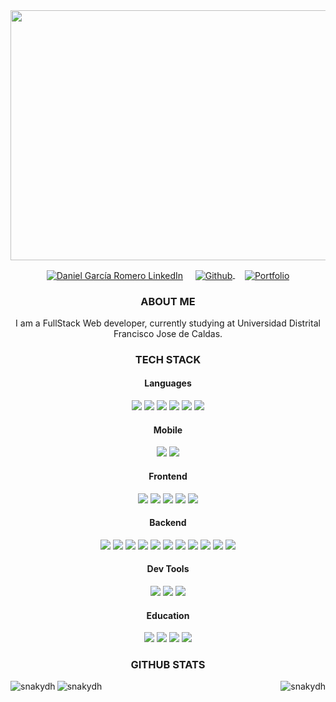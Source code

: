 <div align="center">
  <img  src="https://i.pinimg.com/originals/82/4b/87/824b877bf4c731e3fcc13a8881c3e982.jpg" 
width="800" height="400"/>
</div>
<p align="center">
  <a href="https://www.linkedin.com/in/danielgarciadh/"><img align="center" src="https://img.shields.io/badge/linkedin-0077B5.svg?&style=for-the-badge&logo=linkedin&logoColor=white" alt="Daniel García Romero LinkedIn" target="_blank"/></a>
&nbsp;
&nbsp;
  <a href="https://github.com/snakydh">
    <img align="center" src="https://img.shields.io/badge/github-181717.svg?&style=for-the-badge&logo=github" alt="Github" />
  </a>&nbsp;
&nbsp;
  <a href="https://github.com/snakydh">
    <img align="center" src="https://img.shields.io/badge/Portfolio-%23000000.svg?style=for-the-badge&logo=firefox&logoColor=#FF7139" alt="Portfolio" />
  </a>
</p>
<p align=center>
  <h3 align="center">ABOUT ME</h3>
  <p align="center">
    I am a FullStack Web developer, currently studying at 
    Universidad Distrital Francisco Jose de Caldas. </br>
  </p>
</p>
<h3 align="center">TECH STACK</h3>
<h4 align="center">Languages</h4>
  <p align="center">
<img src="https://img.shields.io/badge/Dart-0175C2?style=for-the-badge&logo=dart&logoColor=white"/>
<img src="https://img.shields.io/badge/html5-e34f26.svg?&style=for-the-badge&logo=html5&logoColor=white" />
    <img src="https://img.shields.io/badge/css3-1572B6.svg?&style=for-the-badge&logo=css3&logoColor=white" />
    <img src="https://img.shields.io/badge/JavaScript-323330?style=for-the-badge&logo=javascript&logoColor=F7DF1E" />
    <img src="https://img.shields.io/badge/typescript-007ACC.svg?&style=for-the-badge&logo=typescript&logoColor=white" />
<img src="https://img.shields.io/badge/java-%23ED8B00.svg?style=for-the-badge&logo=openjdk&logoColor=white"/>
  </p>
<h4 align="center">Mobile</h4>
<p align="center">
<img src='https://img.shields.io/badge/Flutter-02569B?style=for-the-badge&logo=flutter&logoColor=white' />
    <img src="https://img.shields.io/badge/React_Native-20232A?style=for-the-badge&logo=react&logoColor=61DAFB" />
</p>

<h4 align="center">Frontend</h4>
<p align="center">
<img src='https://img.shields.io/badge/Chart.js-FF6384?style=for-the-badge&logo=chartdotjs&logoColor=white' />
    <img src="https://img.shields.io/badge/Tailwind_CSS-38B2AC?style=for-the-badge&logo=tailwind-css&logoColor=white" />
    <img src='https://img.shields.io/badge/Bootstrap-563D7C?style=for-the-badge&logo=bootstrap&logoColor=white' />
    <img src='https://img.shields.io/badge/React-20232A?style=for-the-badge&logo=react&logoColor=61DAFB' />
<img src="https://img.shields.io/badge/Next-black?style=for-the-badge&logo=next.js&logoColor=white"/>
</p>
<h4 align="center">Backend</h4>
<p align="center">
    <img src='https://img.shields.io/badge/Node.js-339933?style=for-the-badge&logo=nodedotjs&logoColor=white' />
    <img src='https://img.shields.io/badge/Express.js-000000?style=for-the-badge&logo=express&logoColor=white' />
    <img src='https://img.shields.io/badge/nestjs-E0234E?style=for-the-badge&logo=nestjs&logoColor=white' />
    <img src="https://img.shields.io/badge/spring-%236DB33F.svg?style=for-the-badge&logo=spring&logoColor=white"/>  
    <img src='https://img.shields.io/badge/PostgreSQL-316192?style=for-the-badge&logo=postgresql&logoColor=white' />
    <img src="https://img.shields.io/badge/mysql-%2300f.svg?style=for-the-badge&logo=mysql&logoColor=white&color=black" />
    <img src="https://img.shields.io/badge/MongoDB-%234ea94b.svg?style=for-the-badge&logo=mongodb&logoColor=white"/>
    <img src='https://img.shields.io/badge/JWT-000000?style=for-the-badge&logo=JSON%20web%20tokens&logoColor=white' />
    <img src='https://img.shields.io/badge/MariaDB-003545?style=for-the-badge&logo=mariadb&logoColor=white' />
    <img src='https://img.shields.io/badge/Socket.io-010101?&style=for-the-badge&logo=Socket.io&logoColor=white' />
    <img src="https://img.shields.io/badge/redis-%23DD0031.svg?style=for-the-badge&logo=redis&logoColor=white"/>
</p>
<h4 align="center">Dev Tools</h4>
<p align="center">
    <img src='https://img.shields.io/badge/git-F05032?logo=git&style=for-the-badge&logoColor=white' />
    <img src="https://img.shields.io/badge/Github-181717.svg?&style=for-the-badge&logo=github&logoColor=white" />
<img src='https://img.shields.io/badge/Docker-2CA5E0?style=for-the-badge&logo=docker&logoColor=white' />
</p>
<h4 align="center">Education</h4>
<p align="center">
    <img src="https://img.shields.io/badge/Platzi-98CA3F?style=for-the-badge&logo=platzi&logoColor=white" />
   <img src='https://img.shields.io/badge/freecodecamp-27273D?style=for-the-badge&logo=freecodecamp&logoColor=white' />
    <img src="https://img.shields.io/badge/MDN_Web_Docs-black?style=for-the-badge&logo=mdnwebdocs&logoColor=white" />
    <img src="https://img.shields.io/badge/Udemy-EC5252?style=for-the-badge&logo=Udemy&logoColor=white" />
</p>
<h3 align="center">GITHUB STATS</h3>
<img align="left" src="https://github-readme-stats.vercel.app/api/top-langs/?username=snakydh&bg_color=DEG,0F1135,2f36a8&color=FFFFFF&theme=tokyonight&show_icons=true&line_height=27&hide=HTML&range=all-time" alt="snakydh" />
<img align="right" src="https://github-readme-stats.vercel.app/api?username=snakydh&bg_color=DEG,0F1135,2f36a8&color=FFFFFF&theme=tokyonight&show_icons=true&line_height=27" alt="snakydh" />
<img src="https://github-readme-activity-graph.vercel.app/graph?username=snakydh&bg_color=2b329b&color=ffffff&line=3178c6&point=ffffff&area=true&hide_border=true)](https://github.com/ashutosh00710/github-readme-activity-graph" alt="snakydh" />
